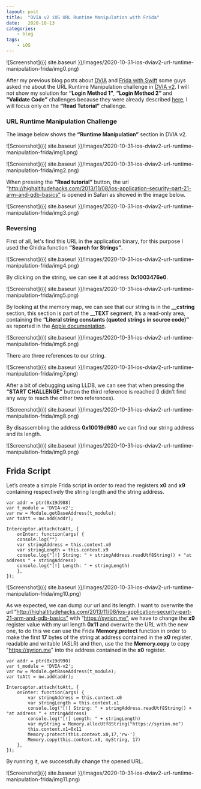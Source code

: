 ```yaml
---
layout: post
title:  "DVIA v2 iOS URL Runtime Manipulation with Frida"
date:   2020-10-13
categories:
    - blog
tags:
    - iOS
---
```



![Screenshot]({{ site.baseurl }}/images/2020-10-31-ios-dviav2-url-runtime-manipulation-frida/img0.png)


After my previous blog posts about [DVIA](https://syrion.me/blog/ios-dvia-antidebugging-bypass) and [Frida with Swift](https://syrion.me/blog/ios-swift-antijailbreak-bypass-frida) some guys asked me about the URL Runtime Manipulation challenge in [DVIA v2](https://github.com/prateek147/DVIA-v2). 
I will not show my solution for **“Login Method 1”**, **“Login Method 2”** and **“Validate Code”** challenges because they were already described [here](https://philkeeble.com/ios/reverse-engineering/iOS-Runtime-Manipulation), I will focus only on the **“Read Tutorial”** challenge. 

### URL Runtime Manipulation Challenge

The image below shows the **“Runtime Manipulation”** section in DVIA v2.

![Screenshot]({{ site.baseurl }}/images/2020-10-31-ios-dviav2-url-runtime-manipulation-frida/img1.png)

![Screenshot]({{ site.baseurl }}/images/2020-10-31-ios-dviav2-url-runtime-manipulation-frida/img2.png)

When pressing the **“Read tutorial”** button, the url “http://highaltitudehacks.com/2013/11/08/ios-application-security-part-21-arm-and-gdb-basics” is opened in Safari as showed in the image below.

![Screenshot]({{ site.baseurl }}/images/2020-10-31-ios-dviav2-url-runtime-manipulation-frida/img3.png)

### Reversing

First of all, let's find this URL in the application binary, for this purpose I used the Ghidra function **“Search for Strings”**.

![Screenshot]({{ site.baseurl }}/images/2020-10-31-ios-dviav2-url-runtime-manipulation-frida/img4.png)

By clicking on the string, we can see it at address **0x1003476e0**.

![Screenshot]({{ site.baseurl }}/images/2020-10-31-ios-dviav2-url-runtime-manipulation-frida/img5.png)

By looking at the memory map, we can see that our string is in the **__cstring** section, this section is part of the **__TEXT** segment, it’s a read-only area, containing the **“Literal string constants (quoted strings in source code)”** as reported in the [Apple documentation](https://developer.apple.com/library/archive/documentation/Performance/Conceptual/CodeFootprint/Articles/MachOOverview.html#//apple_ref/doc/uid/20001860-BAJGJEJC).

![Screenshot]({{ site.baseurl }}/images/2020-10-31-ios-dviav2-url-runtime-manipulation-frida/img6.png)

There are three references to our string.

![Screenshot]({{ site.baseurl }}/images/2020-10-31-ios-dviav2-url-runtime-manipulation-frida/img7.png)

After a bit of debugging using LLDB, we can see that when pressing the **“START CHALLENGE”** button the third reference is reached (I didn’t find any way to reach the other two references).

![Screenshot]({{ site.baseurl }}/images/2020-10-31-ios-dviav2-url-runtime-manipulation-frida/img8.png)

By disassembling the address **0x10019d980** we can find our string address and its length.

![Screenshot]({{ site.baseurl }}/images/2020-10-31-ios-dviav2-url-runtime-manipulation-frida/img9.png)

## Frida Script

Let’s create a simple Frida script in order to read the registers **x0** and **x9** containing respectively the string length and the string address.

~~~
var addr = ptr(0x19d988) 
var t_module = 'DVIA-v2';
var nw = Module.getBaseAddress(t_module);
var toAtt = nw.add(addr);

Interceptor.attach(toAtt, {
    onEnter: function(args) {
    console.log("")
    var stringAddress = this.context.x0
    var stringLength = this.context.x9
    console.log("[!] String: " + stringAddress.readUtf8String() + "at address " + stringAddress)
    console.log("[!] Length: " + stringLength)
    },
});
~~~

![Screenshot]({{ site.baseurl }}/images/2020-10-31-ios-dviav2-url-runtime-manipulation-frida/img10.png)

As we expected, we can dump our url and its length. I want to overwrite the url “http://highaltitudehacks.com/2013/11/08/ios-application-security-part-21-arm-and-gdb-basics”  with “https://syrion.me”, we have to change the **x9** register value with my url length **0x11** and overwrite the URL with the new one, to do this we can use the Frida **Memory.protect** function in order to make the first **17**  bytes of the string at address contained in the **x0** register, readable and writable (ASLR) and then, use the the **Memory.copy** to copy "https://syrion.me" into the address contained in the **x0** register.

~~~
var addr = ptr(0x19d990) 
var t_module = 'DVIA-v2';
var nw = Module.getBaseAddress(t_module);
var toAtt = nw.add(addr);

Interceptor.attach(toAtt, {
    onEnter: function(args) {
        var stringAddress = this.context.x0
        var stringLength = this.context.x1
        console.log("[!] String: " + stringAddress.readUtf8String() + "at address " + stringAddress)
        console.log("[!] Length: " + stringLength)
        var myString = Memory.allocUtf8String("https://syrion.me")
        this.context.x1=0x11
        Memory.protect(this.context.x0,17,'rw-')
        Memory.copy(this.context.x0, myString, 17)
    },
});
~~~

By running it, we  successfully change the opened URL.

![Screenshot]({{ site.baseurl }}/images/2020-10-31-ios-dviav2-url-runtime-manipulation-frida/img11.png)